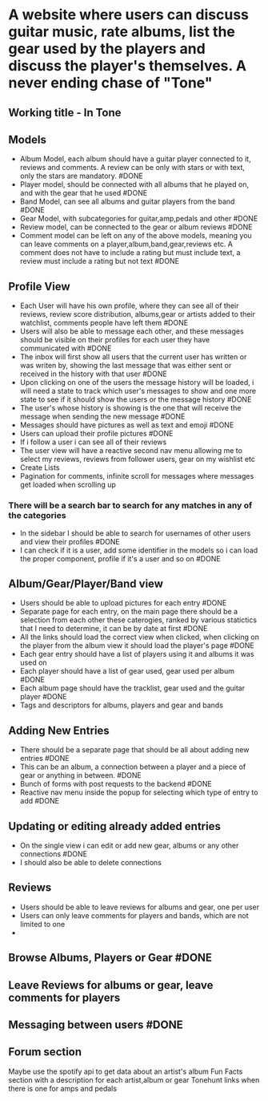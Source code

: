 
# A website where users can discuss guitar music, rate albums, list the gear used by the players and discuss the player's themselves. A never ending chase of "Tone"

## Working title - In Tone

## Models

- Album Model, each album should have a guitar player connected to it, reviews and comments. A review can be only with stars or with text, only the stars are mandatory. #DONE
- Player model, should be connected with all albums that he played on, and with the gear that he used #DONE
- Band Model, can see all albums and guitar players from the band #DONE
- Gear Model, with subcategories for guitar,amp,pedals and other #DONE
- Review model, can be connected to the gear or album reviews #DONE
- Comment model can be left on any of the above models, meaning you can leave comments on a player,album,band,gear,reviews etc. A comment does not have to include a rating but must include text, a review must include a rating but not text #DONE

## Profile View

- Each User will have his own profile, where they can see all of their reviews, review score distribution, albums,gear or artists added to their watchlist, comments people have left them #DONE
- Users will also be able to message each other, and these messages should be visible on their profiles for each user they have communicated with #DONE
- The inbox will first show all users that the current user has written or was writen by, showing the last message that was either sent or received in the history with that user #DONE
- Upon clicking on one of the users the message history will be loaded, i will need a state to track which user's messages to show and one more state to see if it should show the users or the message history #DONE
- The user's whose history is showing is the one that will receive the message when sending the new message #DONE
- Messages should have pictures as well as text and emoji #DONE
- Users can upload their profile pictures #DONE
- If i follow a user i can see all of their reviews
- The user view will have a reactive second nav menu allowing me to select my reviews, reviews from follower users, gear on my wishlist etc
- Create Lists
- Pagination for comments, infinite scroll for messages where messages get loaded when scrolling up

### There will be a search bar to search for any matches in any of the categories

- In the sidebar I should be able to search for usernames of other users and view their profiles #DONE
- I can check if it is a user, add some identifier in the models so i can load the proper component, profile if it's a user and so on #DONE

## Album/Gear/Player/Band view

- Users should be able to upload pictures for each entry #DONE 
- Separate page for each entry, on the main page there should be a selection from each other these caterogies, ranked by various statictics that I need to determine, it can be by date at first #DONE
- All the links should load the correct view when clicked, when clicking on the player from the album view it should load the player's page  #DONE
- Each gear entry should have a list of players using it and albums it was used on
- Each player should have a list of gear used, gear used per album #DONE 
- Each album page should have the tracklist, gear used and the guitar player #DONE 
- Tags and descriptors for albums, players and gear and bands

## Adding New Entries

- There should be a separate page that should be all about adding new entries #DONE 
- This can be an album, a connection between a player and a piece of gear or anything in between. #DONE 
- Bunch of forms with post requests to the backend #DONE 
- Reactive nav menu inside the popup for selecting which type of entry to add #DONE 

## Updating or editing already added entries
- On the single view i can edit or add new gear, albums or any other connections #DONE 
- I should also be able to delete connections
## Reviews
- Users should be able to leave reviews for albums and gear, one per user
- Users can only leave comments for players and bands, which are not limited to one
- 
## Browse Albums, Players or Gear #DONE

## Leave Reviews for albums or gear, leave comments for players

## Messaging between users #DONE

## Forum section

Maybe use the spotify api to get data about an artist's album
Fun Facts section with a description for each artist,album or gear
Tonehunt links when there is one for amps and pedals
